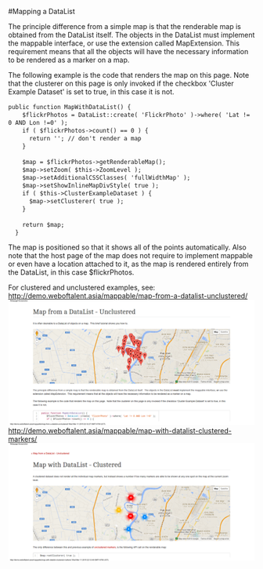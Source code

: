 #Mapping a DataList

The principle difference from a simple map is that the renderable map is obtained from the DataList itself.  The objects in the DataList must implement the mappable interface, or use the extension called MapExtension.  This requirement means that all the objects will have the necessary information to be rendered as a marker on a map.

The following example is the code that renders the map on this page.  Note that the clusterer on this page is only invoked if the checkbox 'Cluster Example Dataset' is set to true, in this case it is not.

```
public function MapWithDataList() {
    $flickrPhotos = DataList::create( 'FlickrPhoto' )->where( 'Lat != 0 AND Lon !=0' );
    if ( $flickrPhotos->count() == 0 ) {
      return ''; // don't render a map
    }
 
    $map = $flickrPhotos->getRenderableMap();
    $map->setZoom( $this->ZoomLevel );
    $map->setAdditionalCSSClasses( 'fullWidthMap' );
    $map->setShowInlineMapDivStyle( true );
    if ( $this->ClusterExampleDataset ) {
      $map->setClusterer( true );
    }
 
    return $map;
  }
 ```

The map is positioned so that it shows all of the points automatically.  Also note that the host page of the map does not require to implement mappable or even have a location attached to it, as the map is rendered entirely from the DataList, in this case $flickrPhotos.

For clustered and unclustered examples, see:
http://demo.weboftalent.asia/mappable/map-from-a-datalist-unclustered/
![Non Clustered DataList](https://github.com/gordonbanderson/Mappable/blob/screenshots/screenshots/datalist-unclustered.png?raw=true "Non Clustered DataList")
http://demo.weboftalent.asia/mappable/map-with-datalist-clustered-markers/
![Clustered DataList](https://github.com/gordonbanderson/Mappable/blob/screenshots/screenshots/datalist-clustered.png?raw=true "Clustered DataList")


